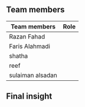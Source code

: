 
## Team members
| Team members   | Role |
| ----------- | ----------- |
| Razan Fahad | |
| Faris Alahmadi | |
| shatha | |
| reef | |
| sulaiman alsadan | |


## Final insight




